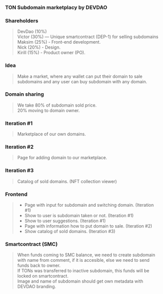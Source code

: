 ### TON Subdomain marketplacy by DEVDAO

### Shareholders
> DevDao (10%) \
> Victor (30%) — Unique smartcontract (DEP-1) for selling subdomains \
> Maksim (25%) - Front-end development. \
> Nick (20%) - Design. \
> Kirill (15%) - Product owner (PO).


### Idea
> Make a market, where any wallet can put their domain to sale subdomains and any user can buy subdomain with any domain.

### Domain sharing
> We take 80% of subdomain sold price. \
> 20% moving to domain owner.

### Iteration #1
> Marketplace of our own domains.

### Iteration #2
> Page for adding domain to our marketplace.

### Iteration #3
> Catalog of sold domains. (NFT collection viewer)

### Frontend
> * Page with input for subdomain and switching domain. (Iteration #1)
> * Show to user is subdomain taken or not. (Iteration #1)
> * Show to user suggestions. (Iteration #1)
> * Page with information how to put domain to sale. (Iteration #2)
> * Show catalog of sold domains. (Iteration #3)

### Smartcontract (SMC)
> When funds coming to SMC balance, we need to create subdomain with name from comment, if it is accesible, else we need to send funds back to owner. \
> If TONs was transferred to inactive subdomain, this funds will be locked on smartcontract. \
> Image and name of subdomain should get own metadata with DEVDAO branding.
